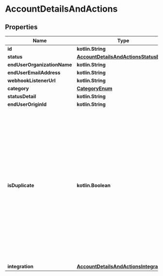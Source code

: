 
# AccountDetailsAndActions

## Properties
Name | Type | Description | Notes
------------ | ------------- | ------------- | -------------
**id** | **kotlin.String** |  | 
**status** | [**AccountDetailsAndActionsStatusEnum**](AccountDetailsAndActionsStatusEnum.md) |  | 
**endUserOrganizationName** | **kotlin.String** |  | 
**endUserEmailAddress** | **kotlin.String** |  | 
**webhookListenerUrl** | **kotlin.String** |  | 
**category** | [**CategoryEnum**](CategoryEnum.md) |  |  [optional]
**statusDetail** | **kotlin.String** |  |  [optional]
**endUserOriginId** | **kotlin.String** |  |  [optional]
**isDuplicate** | **kotlin.Boolean** | Whether a Production Linked Account&#39;s credentials match another existing Production Linked Account. This field is &#x60;null&#x60; for Test Linked Accounts, incomplete Production Linked Accounts, and ignored duplicate Production Linked Account sets. |  [optional]
**integration** | [**AccountDetailsAndActionsIntegration**](AccountDetailsAndActionsIntegration.md) |  |  [optional]



